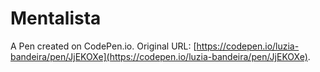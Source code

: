 # Mentalista

A Pen created on CodePen.io. Original URL: [https://codepen.io/luzia-bandeira/pen/JjEKOXe](https://codepen.io/luzia-bandeira/pen/JjEKOXe).


